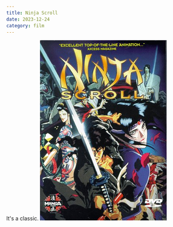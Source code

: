 ```yaml
---
title: Ninja Scroll
date: 2023-12-24
category: film
---
```


It's a classic.
![Ninja Scroll](/public/images/ninja.jpg)
